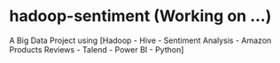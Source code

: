 # hadoop-sentiment (Working on ...)
A Big Data Project using [Hadoop - Hive - Sentiment Analysis - Amazon Products Reviews - Talend - Power BI - Python]
